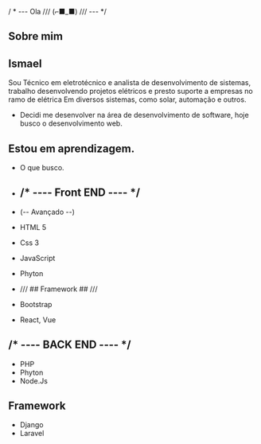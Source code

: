 / * --- Ola /// (⌐■_■) /// --- */

## Sobre mim  ##
## Ismael ##
Sou Técnico em eletrotécnico e analista de desenvolvimento de sistemas, trabalho desenvolvendo projetos elétricos e presto suporte a empresas no ramo de elétrica 
Em diversos sistemas, como solar, automação e outros.
- Decidi me desenvolver na área de desenvolvimento de software, hoje busco o desenvolvimento web. 
## Estou em aprendizagem. ##
- O que busco.
+ ## /* ---- Front END ---- */ ##

+	(-- Avançado --) 

-	HTML 5
-	Css 3 
-	JavaScript
-	Phyton


-	/// ## Framework ## ///

-	Bootstrap 
-	React, Vue

  
## 
## /* ---- BACK END ---- */ ## 
+ PHP 
+ Phyton 
+ Node.Js
## Framework ##
+ Django 
+ Laravel 
##

<!--
**Ismael1995Developer/ismael1995Developer** is a ✨ _special_ ✨ repository because its `README.md` (this file) appears on your GitHub profile.


Here are some ideas to get you started:

- 🔭 I’m currently working on ...
- 🌱 I’m currently learning ...
- 👯 I’m looking to collaborate on ...
- 🤔 I’m looking for help with ..
- 💬 Ask me about ...
- 📫 How to reach me: ...
- 😄 Pronouns: ...
- ⚡ Fun fact: ...
-->
